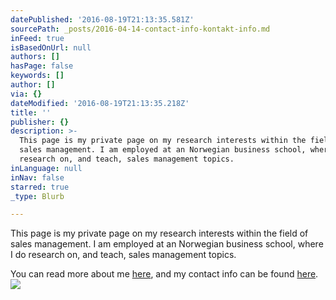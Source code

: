 ```yaml
---
datePublished: '2016-08-19T21:13:35.581Z'
sourcePath: _posts/2016-04-14-contact-info-kontakt-info.md
inFeed: true
isBasedOnUrl: null
authors: []
hasPage: false
keywords: []
author: []
via: {}
dateModified: '2016-08-19T21:13:35.218Z'
title: ''
publisher: {}
description: >-
  This page is my private page on my research interests within the field of
  sales management. I am employed at an Norwegian business school, where I do
  research on, and teach, sales management topics.
inLanguage: null
inNav: false
starred: true
_type: Blurb

---
```

This page is my private page on my research interests within the field of sales management. I am employed at an Norwegian business school, where I do research on, and teach, sales management topics.

You can read more about me [here][0], and my contact info can be found [here][1].
![](https://s3-us-west-2.amazonaws.com/the-grid-img/p/0a0aa821cc2f2fde77b771fa75f854cef8fb8654.jpg)

[0]: https://thegrid.ai/passion-for-sales-management/about-meom-meg/
[1]: https://thegrid.ai/passion-for-sales-management/contact-info-kontakt-info/
